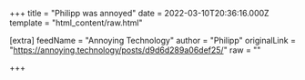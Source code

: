 
+++
title = "Philipp was annoyed"
date = 2022-03-10T20:36:16.000Z
template = "html_content/raw.html"

[extra]
feedName = "Annoying Technology"
author = "Philipp"
originalLink = "https://annoying.technology/posts/d9d6d289a06def25/"
raw = ""

+++

